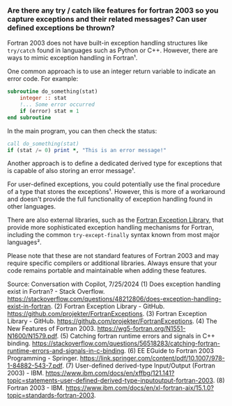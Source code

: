 ### Are there any try / catch like features for fortran 2003 so you capture exceptions and their related messages? Can user defined exceptions be thrown?

Fortran 2003 does not have built-in exception handling structures like `try/catch` found in languages such as Python or C++. However, there are ways to mimic exception handling in Fortran¹.

One common approach is to use an integer return variable to indicate an error code. For example:

```fortran
subroutine do_something(stat)
    integer :: stat
    !... Some error occurred
    if (error) stat = 1
end subroutine
```

In the main program, you can then check the status:

```fortran
call do_something(stat)
if (stat /= 0) print *, "This is an error message!"
```

Another approach is to define a dedicated derived type for exceptions that is capable of also storing an error message¹.

For user-defined exceptions, you could potentially use the final procedure of a type that stores the exceptions¹. However, this is more of a workaround and doesn't provide the full functionality of exception handling found in other languages.

There are also external libraries, such as the [Fortran Exception Library](^2^), that provide more sophisticated exception handling mechanisms for Fortran, including the common `try-except-finally` syntax known from most major languages².

Please note that these are not standard features of Fortran 2003 and may require specific compilers or additional libraries. Always ensure that your code remains portable and maintainable when adding these features.

Source: Conversation with Copilot, 7/25/2024
(1) Does exception handling exist in Fortran? - Stack Overflow. https://stackoverflow.com/questions/48212806/does-exception-handling-exist-in-fortran.
(2) Fortran Exception Library - GitHub. https://github.com/projekter/FortranExceptions.
(3) Fortran Exception Library - GitHub. https://github.com/projekter/FortranExceptions.
(4) The New Features of Fortran 2003. https://wg5-fortran.org/N1551-N1600/N1579.pdf.
(5) Catching fortran runtime errors and signals in C++ binding. https://stackoverflow.com/questions/56518283/catching-fortran-runtime-errors-and-signals-in-c-binding.
(6) EE EGuide to Fortran 2003 Programming - Springer. https://link.springer.com/content/pdf/10.1007/978-1-84882-543-7.pdf.
(7) User-defined derived-type Input/Output (Fortran 2003) - IBM. https://www.ibm.com/docs/en/xffbg/121.141?topic=statements-user-defined-derived-type-inputoutput-fortran-2003.
(8) Fortran 2003 - IBM. https://www.ibm.com/docs/en/xl-fortran-aix/15.1.0?topic=standards-fortran-2003.
